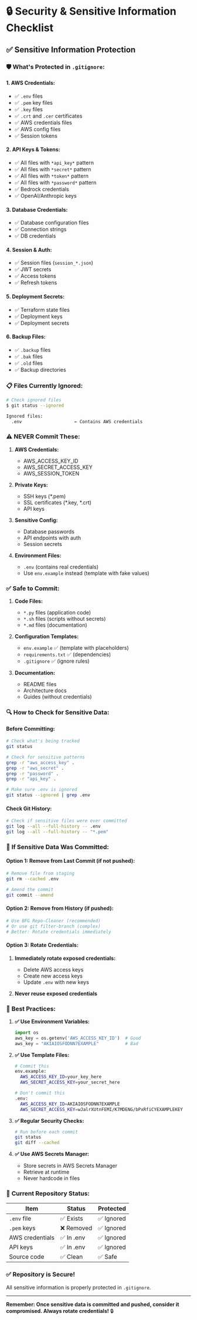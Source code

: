 # 🔒 Security & Sensitive Information Checklist

## ✅ Sensitive Information Protection

### 🛡️ **What's Protected in `.gitignore`:**

#### **1. AWS Credentials:**
- ✅ `.env` files
- ✅ `.pem` key files
- ✅ `.key` files
- ✅ `.crt` and `.cer` certificates
- ✅ AWS credentials files
- ✅ AWS config files
- ✅ Session tokens

#### **2. API Keys & Tokens:**
- ✅ All files with `*api_key*` pattern
- ✅ All files with `*secret*` pattern
- ✅ All files with `*token*` pattern
- ✅ All files with `*password*` pattern
- ✅ Bedrock credentials
- ✅ OpenAI/Anthropic keys

#### **3. Database Credentials:**
- ✅ Database configuration files
- ✅ Connection strings
- ✅ DB credentials

#### **4. Session & Auth:**
- ✅ Session files (`session_*.json`)
- ✅ JWT secrets
- ✅ Access tokens
- ✅ Refresh tokens

#### **5. Deployment Secrets:**
- ✅ Terraform state files
- ✅ Deployment keys
- ✅ Deployment secrets

#### **6. Backup Files:**
- ✅ `.backup` files
- ✅ `.bak` files
- ✅ `.old` files
- ✅ Backup directories

### 📋 **Files Currently Ignored:**

```bash
# Check ignored files
$ git status --ignored

Ignored files:
  .env                    ← Contains AWS credentials
```

### ⚠️ **NEVER Commit These:**

1. **AWS Credentials:**
   - AWS_ACCESS_KEY_ID
   - AWS_SECRET_ACCESS_KEY
   - AWS_SESSION_TOKEN

2. **Private Keys:**
   - SSH keys (*.pem)
   - SSL certificates (*.key, *.crt)
   - API keys

3. **Sensitive Config:**
   - Database passwords
   - API endpoints with auth
   - Session secrets

4. **Environment Files:**
   - `.env` (contains real credentials)
   - Use `env.example` instead (template with fake values)

### ✅ **Safe to Commit:**

1. **Code Files:**
   - `*.py` files (application code)
   - `*.sh` files (scripts without secrets)
   - `*.md` files (documentation)

2. **Configuration Templates:**
   - `env.example` ✅ (template with placeholders)
   - `requirements.txt` ✅ (dependencies)
   - `.gitignore` ✅ (ignore rules)

3. **Documentation:**
   - README files
   - Architecture docs
   - Guides (without credentials)

### 🔍 **How to Check for Sensitive Data:**

#### **Before Committing:**
```bash
# Check what's being tracked
git status

# Check for sensitive patterns
grep -r "aws_access_key" .
grep -r "aws_secret" .
grep -r "password" .
grep -r "api_key" .

# Make sure .env is ignored
git status --ignored | grep .env
```

#### **Check Git History:**
```bash
# Check if sensitive files were ever committed
git log --all --full-history -- .env
git log --all --full-history -- "*.pem"
```

### 🚨 **If Sensitive Data Was Committed:**

#### **Option 1: Remove from Last Commit (if not pushed):**
```bash
# Remove file from staging
git rm --cached .env

# Amend the commit
git commit --amend
```

#### **Option 2: Remove from History (if pushed):**
```bash
# Use BFG Repo-Cleaner (recommended)
# Or use git filter-branch (complex)
# Better: Rotate credentials immediately
```

#### **Option 3: Rotate Credentials:**
1. **Immediately rotate exposed credentials:**
   - Delete AWS access keys
   - Create new access keys
   - Update `.env` with new keys

2. **Never reuse exposed credentials**

### 📝 **Best Practices:**

1. **✅ Use Environment Variables:**
   ```python
   import os
   aws_key = os.getenv('AWS_ACCESS_KEY_ID')  # Good
   aws_key = "AKIAIOSFODNN7EXAMPLE"          # Bad
   ```

2. **✅ Use Template Files:**
   ```bash
   # Commit this
   env.example:
     AWS_ACCESS_KEY_ID=your_key_here
     AWS_SECRET_ACCESS_KEY=your_secret_here
   
   # Don't commit this
   .env:
     AWS_ACCESS_KEY_ID=AKIAIOSFODNN7EXAMPLE
     AWS_SECRET_ACCESS_KEY=wJalrXUtnFEMI/K7MDENG/bPxRfiCYEXAMPLEKEY
   ```

3. **✅ Regular Security Checks:**
   ```bash
   # Run before each commit
   git status
   git diff --cached
   ```

4. **✅ Use AWS Secrets Manager:**
   - Store secrets in AWS Secrets Manager
   - Retrieve at runtime
   - Never hardcode in files

### 🔐 **Current Repository Status:**

| Item | Status | Protected |
|------|--------|-----------|
| `.env` file | ✅ Exists | ✅ Ignored |
| `.pem` keys | ❌ Removed | ✅ Ignored |
| AWS credentials | ✅ In .env | ✅ Ignored |
| API keys | ✅ In .env | ✅ Ignored |
| Source code | ✅ Clean | ✅ Safe |

### ✅ **Repository is Secure!**

All sensitive information is properly protected in `.gitignore`.

---

**Remember: Once sensitive data is committed and pushed, consider it compromised. Always rotate credentials!** 🔒
